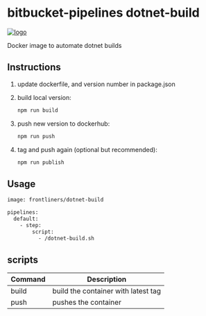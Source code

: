 # bitbucket-pipelines dotnet-build

[![logo](./logo.jpg)](https://frontliners.nl)

Docker image to automate dotnet builds

## Instructions

1. update dockerfile, and version number in package.json
2. build local version:

    ```sh
    npm run build
    ```

3. push new version to dockerhub:

    ```sh
    npm run push
    ```

4. tag and push again (optional but recommended):

    ```sh
    npm run publish
    ```

## Usage

```sh
image: frontliners/dotnet-build

pipelines:
  default:
    - step:
        script:
          - /dotnet-build.sh
```

## scripts

| Command | Description                         |
| ------- | ----------------------------------- |
| build   | build the container with latest tag |
| push    | pushes the container                |
